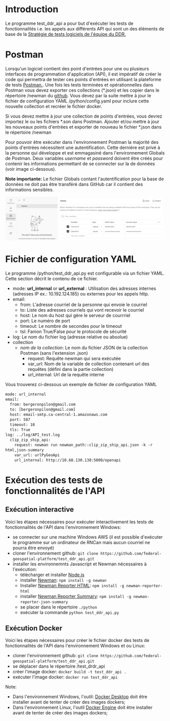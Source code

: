 


# Introduction

Le programme test_ddr_api a pour but d'exécuter les tests de fonctionnalités i.e. les appels aux différents API qui sont un des éléments de base de la 
[Stratégie de tests logiciels de l'équipe du DDR.](https://github.com/federal-geospatial-platform/project_management/tree/main/testing_strategy)

# Postman

Lorsqu'un logiciel contient des point d'entrées pour une ou plusieurs interfaces de programmation d'application (API), 
il est impératif de créer le code qui permettra de tester ces points d'entrées en utilisant la plateforme de tests 
[Postman.](https://www.postman.com/). Une fois les tests terminées et opérationnelles dans Postman vous devez exporter 
ces collections (*.json) et les copier dans le répertoire /newman du [github](https://github.com/federal-geospatial-platform/project_management/tree/main/testing_strategy). 
Vous devez par la suite mettre à jour le fichier de configuration YAML /python/config.yaml pour inclure cette nouvelle collection 
et recréer le fichier docker.

Si vous devez mettre à jour une collection de points d'entrées, vous devrez importez le ou les fichiers *.son dans Postman. 
Ajouter et/ou mettre à jour les nouveaux points d'entrées et exporter de nouveau le fichier *.json dans le répertoire 
/newman

Pour pouvoir être exécuter dans l'environnement Postman la majorité des points d'entrées nécessitent une autentification.
Cette dernière est privé à la personne qui développe et est emmagasiné dans l'environnement Globals de Postman. Deux
variables *username* et *password* doivent être créés pour contenir les informations permettant de se connecter sur la
de données (voir image ci-dessous).  

**Note importante:** Le fichier Globals contant l'autentification pour la base de données ne doit pas être transféré dans
GitHub car il contient des informations sensibles.

![img.png](img.png)

# Fichier de configuration YAML

Le programme /python/test_ddr_api.py est configurable via un fichier YAML. Cette section décrit le contenu de ce fichier.

 - mode: **url_internal** or **url_external** : Utilisation des adresses internes (adresses IP ex.: 10.192.124.185) ou externes pour les appels http.
 - email:
    - from: L'adresse courriel de la personne qui envoie le courriel
    - to: Liste des adresses courriels qui vont recevoir le courriel
    - host: Le nom du host qui gère le serveur de courrriel
    - port: Le numéro de port
    - timeout: Le nombre de secondes pour le timeout
    - tsl: Fanion True/False pour le protocole de sécurité
  - log: Le nom du fichier log (adresse relative ou absolue)
  - collection
      - *nom de la collection*: Le nom du fichier JSON de la collection Postman (sans l'extension .json)
        - request: Requête newman qui sera exécutée
        - var_url: Nom de la variable de collection contenant url des requêtes (défini dans la partie collection)
        - url_internal: Url de la requête interne
    
Vous trouverez ci-dessous un exemple de fichier de configuration YAML

```
mode: url_internal 
email: 
  from: bergeronpilon@gmail.com 
  to: [bergeronpilon@gmail.com] 
  host: email-smtp.ca-central-1.amazonaws.com 
  port: 587
  timeout: 10
  tls: True
log: ../log/API_test.log
  clip_zip_ship_api:
    request: newman run newman_path::clip_zip_ship_api.json -k -r html,json-summary
    var_url: urlPyGeoApi
    url_internal: http://10.68.130.138:5000/openapi
```

# Exécution des tests de fonctionnalités de l'API

## Exécution interactive

Voici les étapes nécessaires pour exécuter interactivement les tests de fonctionnalités de l'API dans l'environnement Windows:

 - se connecter sur une machine Windows AWS (il est possible d'exécuter le programme sur un ordinateur
de RNCan mais aucun courriel ne pourra être envoyé)
 - cloner l'environnement github: `git clone https://github.com/federal-geospatial-platform/test_ddr_api.git`
 - installer les environnemnts Javascript et Newman nécessaires à l'exécution:
   - télécharger et installer [Node.js](https://nodejs.org/en/download)
   - installer [Newman](https://github.com/postmanlabs/newman): `npm install -g newman`
   - Installer [Newman Reporter HTML](https://www.npmjs.com/package/newman-reporter-html): `npm install -g newman-reporter-html`
   - installer [Newman Reporter Summary](https://www.npmjs.com/package/newman-reporter-json-summary): `npm install -g newman-reporter-json-summary`
   - se placer dans le répertoire `./python`
   - exécuter la commande `python test_ddr_api.py`

## Exécution Docker

Voici les étapes nécessaires pour créer le fichier docker des tests de fonctionnalités de l'API dans l'environnement Windows et ou Linux:

  - cloner l'environnement github: `git clone https://github.com/federal-geospatial-platform/test_ddr_api.git`
  - se déplacer dans le répertoire /test_drdr_api
  - créer l'image docker: `docker build -t test_ddr_api .`
  - exécuter l'image docker: `docker run test_ddr_api`

Note: 
  - Dans l'environnement Windows, l'outil: [Docker Desktop](https://www.docker.com/products/docker-desktop/) doit être installer
avant de tenter de créer des images dockers;
  - Dans l'environnement Linux, l'outil [Docker Engine](https://docs.docker.com/engine/install/ubuntu/) doit être installer 
avant de tenter de créer des images dockers; 






